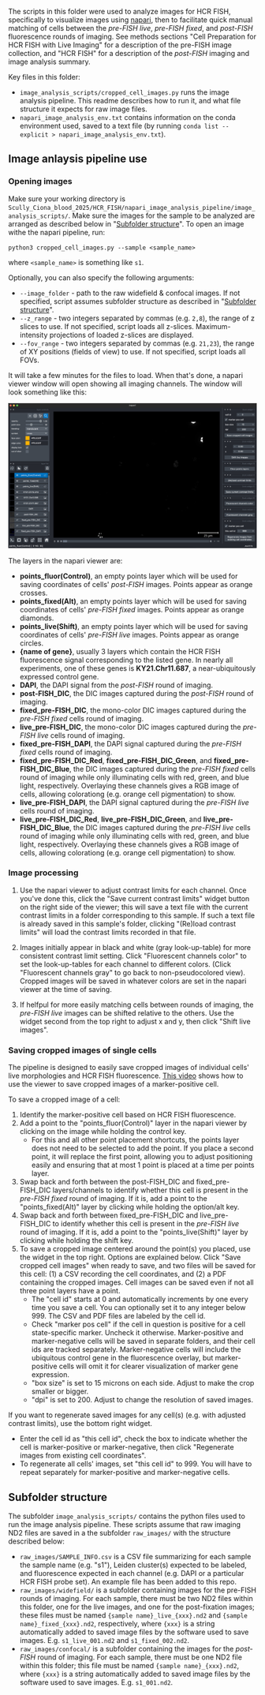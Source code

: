 The scripts in this folder were used to analyze images for HCR FISH, specifically to visualize images using [napari](https://napari.org/stable/index.html), then to facilitate quick manual matching of cells between the _pre-FISH live_, _pre-FISH fixed_, and _post-FISH_ fluorescence rounds of imaging. See methods sections "Cell Preparation for HCR FISH with Live Imaging" for a description of the pre-FISH image collection, and "HCR FISH" for a description of the _post-FISH_ imaging and image analysis summary.

Key files in this folder:
- `image_analysis_scripts/cropped_cell_images.py` runs the image analysis pipeline. This readme describes how to run it, and what file structure it expects for raw image files.
- `napari_image_analysis_env.txt` contains information on the conda environment used, saved to a text file (by running `conda list --explicit > napari_image_analysis_env.txt`).

## Image anlaysis pipeline use
### Opening images
Make sure your working directory is `Scully_Ciona_blood_2025/HCR_FISH/napari_image_analysis_pipeline/image_analysis_scripts/`. Make sure the images for the sample to be analyzed are arranged as described below in "[Subfolder structure](#subfolder-structure)". To open an image withe the napari pipeline, run:
```
python3 cropped_cell_images.py --sample <sample_name>
```
where `<sample_name>` is something like `s1`.

Optionally, you can also specify the following arguments:
- `--image_folder` - path to the raw widefield & confocal images. If not specified, script assumes subfolder structure as described in "[Subfolder structure](#subfolder-structure)".
- `--z_range` - two integers separated by commas (e.g. `2,8`), the range of z slices to use. If not specified, script loads all z-slices. Maximum-intensity projections of loaded z-slices are displayed.
- `--fov_range` - two integers separated by commas (e.g. `21,23`), the range of XY positions (fields of view) to use. If not specified, script loads all FOVs.


It will take a few minutes for the files to load. When that's done, a napari viewer window will open showing all imaging channels. The window will look something like this:

![napari_viewer_screenshot](napari_viewer_screenshot.png)

The layers in the napari viewer are:
- **points_fluor(Control)**, an empty points layer which will be used for saving coordinates of cells' _post-FISH_ images. Points appear as orange crosses.
- **points_fixed(Alt)**, an empty points layer which will be used for saving coordinates of cells' _pre-FISH fixed_ images. Points appear as orange diamonds.
- **points_live(Shift)**, an empty points layer which will be used for saving coordinates of cells' _pre-FISH live_ images. Points appear as orange circles.
- **{name of gene}**, usually 3 layers which contain the HCR FISH fluorescence signal corresponding to the listed gene. In nearly all experiments, one of these genes is **KY21.Chr11.687**, a near-ubiquitously expressed control gene.
- **DAPI**, the DAPI signal from the _post-FISH_ round of imaging.
- **post-FISH_DIC**, the DIC images captured during the _post-FISH_ round of imaging.
- **fixed_pre-FISH_DIC**, the mono-color DIC images captured during the _pre-FISH fixed_ cells round of imaging.
- **live_pre-FISH_DIC**, the mono-color DIC images captured during the _pre-FISH live_ cells round of imaging.
- **fixed_pre-FISH_DAPI**, the DAPI signal captured during the _pre-FISH fixed_ cells round of imaging.
- **fixed_pre-FISH_DIC_Red**, **fixed_pre-FISH_DIC_Green**, and **fixed_pre-FISH_DIC_Blue**, the DIC images captured during the _pre-FISH fixed_ cells round of imaging while only illuminating cells with red, green, and blue light, respectively. Overlaying these channels gives a RGB image of cells, allowing colorationg (e.g. orange cell pigmentation) to show.
- **live_pre-FISH_DAPI**, the DAPI signal captured during the _pre-FISH live_ cells round of imaging.
- **live_pre-FISH_DIC_Red**, **live_pre-FISH_DIC_Green**, and **live_pre-FISH_DIC_Blue**, the DIC images captured during the _pre-FISH live_ cells round of imaging while only illuminating cells with red, green, and blue light, respectively. Overlaying these channels gives a RGB image of cells, allowing colorationg (e.g. orange cell pigmentation) to show.

### Image processing
1. Use the napari viewer to adjust contrast limits for each channel. Once you've done this, click the "Save current contrast limits" widget button on the right side of the viewer; this will save a text file with the current contrast limits in a folder corresponding to this sample. If such a text file is already saved in this sample's folder, clicking "(Re)load contrast limits" will load the contrast limits recorded in that file.

2. Images initially appear in black and white (gray look-up-table) for more consistent contrast limit setting. Click "Fluorescent channels color" to set the look-up-tables for each channel to different colors. (Click "Fluorescent channels gray" to go back to non-pseudocolored view). Cropped images will be saved in whatever colors are set in the napari viewer at the time of saving.

3. If helfpul for more easily matching cells between rounds of imaging, the _pre-FISH live_ images can be shifted relative to the others. Use the widget second from the top right to adjust x and y, then click "Shift live images".

### Saving cropped images of single cells
The pipeline is designed to easily save cropped images of individual cells' live morphologies and HCR FISH fluorescence. [This video](https://youtu.be/V9NSjeSv_N4) shows how to use the viewer to save cropped images of a marker-positive cell.

To save a cropped image of a cell:
1. Identify the marker-positive cell based on HCR FISH fluorescence.
2. Add a point to the "points_fluor(Control)" layer in the napari viewer by clicking on the image while holding the control key.
    - For this and all other point placement shortcuts, the points layer does not need to be selected to add the point. If you place a second point, it will replace the first point, allowing you to adjust positioning easily and ensuring that at most 1 point is placed at a time per points layer.
3. Swap back and forth between the post-FISH_DIC and fixed_pre-FISH_DIC layers/channels to identify whether this cell is present in the _pre-FISH fixed_ round of imaging. If it is, add a point to the "points_fixed(Alt)" layer by clicking while holding the option/alt key.
4. Swap back and forth between fixed_pre-FISH_DIC and live_pre-FISH_DIC to identify whether this cell is present in the _pre-FISH live_ round of imaging. If it is, add a point to the "points_live(Shift)" layer by clicking while holding the shift key.
5. To save a cropped image centered around the point(s) you placed, use the widget in the top right. Options are explained below. Click "Save cropped cell images" when ready to save, and two files will be saved for this cell: (1) a CSV recording the cell coordinates, and (2) a PDF containing the cropped images. Cell images can be saved even if not all three point layers have a point.
    - The "cell id" starts at 0 and automatically increments by one every time you save a cell. You can optionally set it to any integer below 999. The CSV and PDF files are labeled by the cell id.
    - Check "marker pos cell" if the cell in question is positive for a cell state-specific marker. Uncheck it otherwise. Marker-positive and marker-negative cells will be saved in separate folders, and their cell ids are tracked separately. Marker-negative cells will include the ubiquitous control gene in the fluorescence overlay, but marker-positive cells will omit it for clearer visualization of marker gene expression.
    - "box size" is set to 15 microns on each side. Adjust to make the crop smaller or bigger.
    - "dpi" is set to 200. Adjust to change the resolution of saved images.

If you want to regenerate saved images for any cell(s) (e.g. with adjusted contrast limits), use the bottom right widget.
- Enter the cell id as "this cell id", check the box to indicate whether the cell is marker-positive or marker-negative, then click "Regenerate images from existing cell coordinates".
- To regenerate all cells' images, set "this cell id" to 999. You will have to repeat separately for marker-positive and marker-negative cells.


<h2 id="subfolder-structure">Subfolder structure</h2>

The subfolder `image_analysis_scripts/` contains the python files used to run the image analysis pipeline. These scripts assume that raw imaging ND2 files are saved in a the subfolder `raw_images/` with the structure described below:
- `raw_images/SAMPLE_INFO.csv` is a CSV file summarizing for each sample the sample name (e.g. "s1"), Leiden cluster(s) expected to be labeled, and fluorescence expected in each channel (e.g. DAPI or a particular HCR FISH probe set). An example file has been added to this repo.
- `raw_images/widefield/` is a subfolder containing images for the pre-FISH rounds of imaging. For each sample, there must be two ND2 files within this folder, one for the live images, and one for the post-fixation images; these files must be named `{sample name}_live_{xxx}.nd2` and `{sample name}_fixed_{xxx}.nd2`, respectively, where `{xxx}` is a string automatically added to saved image files by the software used to save images. E.g. `s1_live_001.nd2` and `s1_fixed_002.nd2`.
- `raw_images/confocal/` is a subfolder containing the images for the _post-FISH_ round of imaging. For each sample, there must be one ND2 file within this folder; this file must be named `{sample name}_{xxx}.nd2`, where `{xxx}` is a string automatically added to saved image files by the software used to save images. E.g. `s1_001.nd2`.
